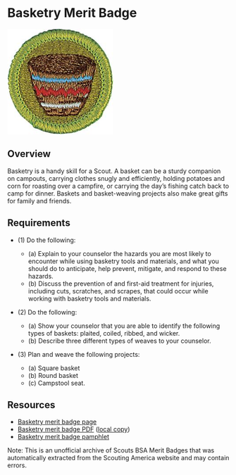 

# Basketry Merit Badge

![Basketry Merit Badge](images/basketry-merit-badge.jpg)

## Overview



Basketry is a handy skill for a Scout. A basket can be a sturdy companion on campouts, carrying clothes snugly and efficiently, holding potatoes and corn for roasting over a campfire, or carrying the day’s fishing catch back to camp for dinner. Baskets and basket-weaving projects also make great gifts for family and friends.

## Requirements

* (1) Do the following:
    * (a) Explain to your counselor the hazards you are most likely to encounter while using basketry tools and materials, and what you should do to anticipate, help prevent, mitigate, and respond to these hazards.
    * (b) Discuss the prevention of and first-aid treatment for injuries, including cuts, scratches, and scrapes, that could occur while working with basketry tools and materials.


* (2) Do the following:
    * (a) Show your counselor that you are able to identify the following types of baskets: plaited, coiled, ribbed, and wicker.
    * (b) Describe three different types of weaves to your counselor.


* (3) Plan and weave the following projects:
    * (a) Square basket
    * (b) Round basket
    * (c) Campstool seat.




## Resources

- [Basketry merit badge page](https://www.scouting.org/merit-badges/basketry/)
- [Basketry merit badge PDF](https://filestore.scouting.org/filestore/Merit_Badge_ReqandRes/Pamphlets/Basketry.pdf) ([local copy](files/basketry-merit-badge.pdf))
- [Basketry merit badge pamphlet](https://www.scoutshop.org/basketry-merit-badge-pamphlet-659873.html)

Note: This is an unofficial archive of Scouts BSA Merit Badges that was automatically extracted from the Scouting America website and may contain errors.